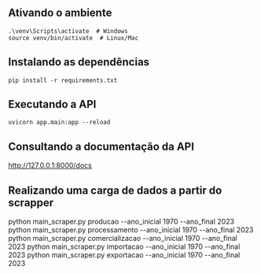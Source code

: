 ## Ativando o ambiente

```
.\venv\Scripts\activate  # Windows
source venv/bin/activate  # Linux/Mac
```

## Instalando as dependências

```
pip install -r requirements.txt
```

## Executando a API

```
uvicorn app.main:app --reload
```

## Consultando a documentação da API

http://127.0.0.1:8000/docs

## Realizando uma carga de dados a partir do scrapper

python main_scraper.py producao --ano_inicial 1970 --ano_final 2023
python main_scraper.py processamento --ano_inicial 1970 --ano_final 2023
python main_scraper.py comercializacao --ano_inicial 1970 --ano_final 2023
python main_scraper.py importacao --ano_inicial 1970 --ano_final 2023
python main_scraper.py exportacao --ano_inicial 1970 --ano_final 2023
